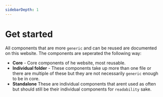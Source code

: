 ```yaml
---
sidebarDepth: 1
---
```


# Get started
All components that are more `generic` and can be reused are documented on this website. The components are seperated the following way:

* __Core__ - Core components of he website, most reusable.
* __Individual folder__ - These components take up more than one file or there are multiple of these but they are not necessarily `generic` enough to be in core.
* __Standalone__ These are individual components that arent used as often but should still be their individual components for `readability` sake.